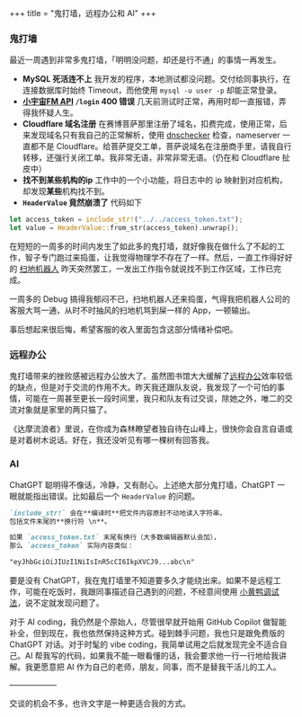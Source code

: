 +++
title = "鬼打墙，远程办公和 AI"
+++

### 鬼打墙

最近一周遇到非常多鬼打墙，「明明没问题，却还是行不通」的事情一再发生。

- **MySQL 死活连不上** 我开发的程序，本地测试都没问题。交付给同事执行，在连接数据库时始终 Timeout，而他使用 `mysql -u user -p` 却能正常登录。
- **[小宇宙FM API](https://github.com/ultrazg/xyz/issues/22) `/login` 400 错误** 几天前测试时正常，再用时却一直报错，弄得我怀疑人生。
- **Cloudflare 域名注册** 在赛博菩萨那里注册了域名，扣费完成，使用正常，后来发现域名只有我自己的正常解析，使用 [dnschecker](https://dnschecker.org) 检查，nameserver 一直都不是 Cloudflare。给菩萨提交工单，菩萨说域名在注册商手里，请我自行转移，还强行关闭工单。我非常无语，非常非常无语。（仍在和 Cloudflare 扯皮中）
- **找不到某些机构的ip** 工作中的一个小功能，将日志中的 ip 映射到对应机构，却发现**某些**机构找不到。
- **`HeaderValue` 竟然崩溃了** 代码如下
```rust
let access_token = include_str!("../../access_token.txt");
let value = HeaderValue::from_str(access_token).unwrap();
```

在短短的一周多的时间内发生了如此多的鬼打墙，就好像我在做什么了不起的工作，智子专门跑过来捣蛋，让我觉得物理学不存在了一样。然后，一直工作得好好的 [扫地机器人](@/2025-04-08-2024.md#sao-di-ji-qi-ren) 昨天突然罢工，一发出工作指令就说找不到工作区域，工作已完成。

一周多的 Debug 搞得我郁闷不已，扫地机器人还来捣蛋，气得我把机器人公司的客服大骂一通，从时不时抽风的扫地机骂到屎一样的 App，一顿输出。

事后想起来很后悔，希望客服的收入里面包含这部分情绪补偿吧。

### 远程办公

鬼打墙带来的挫败感被远程办公放大了。虽然图书馆大大缓解了[远程办公](@/2025-04-08-2024.md#cubicle-dao-freelancer)效率较低的缺点，但是对于交流的作用不大。昨天我还跟队友说，我发现了一个可怕的事情，可能在一周甚至更长一段时间里，我只和队友有过交谈，除她之外，唯二的交流对象就是家里的两只猫了。

《达摩流浪者》里说，在你成为森林瞭望者独自待在山峰上，很快你会自言自语或是对着树木说话。好在，我还没听见有哪一棵树有回答我。

### AI

ChatGPT 聪明得不像话，冷静，又有耐心。上述绝大部分鬼打墙，ChatGPT 一眼就能指出错误。比如最后一个 `HeaderValue` 的问题。

```markdown
`include_str!` 会在**编译时**把文件内容原封不动地读入字符串，
包括文件末尾的**换行符 \n**。

如果 `access_token.txt` 末尾有换行（大多数编辑器默认会加），
那么 `access_token` 实际内容类似：

"eyJhbGciOiJIUzI1NiIsInR5cCI6IkpXVCJ9...abc\n"
```

要是没有 ChatGPT，我在鬼打墙里不知道要多久才能绕出来。如果不是远程工作，可能在吃饭时，我跟同事描述自己遇到的问题，不经意间使用 [小黄鸭调试法](https://zh.wikipedia.org/wiki/%E5%B0%8F%E9%BB%84%E9%B8%AD%E8%B0%83%E8%AF%95%E6%B3%95)，说不定就发现问题了。

对于 AI coding，我仍然是个原始人，尽管很早就开始用 GitHub Copilot 做智能补全，但到现在，我也依然保持这种方式。碰到棘手问题，我也只是跟免费版的 ChatGPT 对话。对于时髦的 vibe coding，我简单试用之后就发现完全不适合自己。AI 帮我写的代码，如果我不能一眼看懂的话，我会要求他一行一行地给我讲解。我更愿意把 AI 作为自己的老师，朋友，同事，而不是替我干活儿的工人。

——————

交谈的机会不多，也许文字是一种更适合我的方式。
